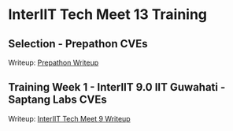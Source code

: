 # InterIIT Tech Meet 13 Training

## Selection - Prepathon CVEs

Writeup: [Prepathon Writeup](Prepathon%20Writeup.md)

## Training Week 1 - InterIIT 9.0 IIT Guwahati - Saptang Labs CVEs

Writeup: [InterIIT Tech Meet 9 Writeup](InterIIT%20Tech%20Meet%209%20Writeup.md)
